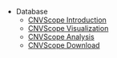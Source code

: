 -   Database
    -   [CNVScope Introduction](Database_introduction.md)
    -   [CNVScope Visualization](Database_viz.md)
    -   [CNVScope Analysis](Database_analysis.md)
    -   [CNVScope Download](Database_download.md)
